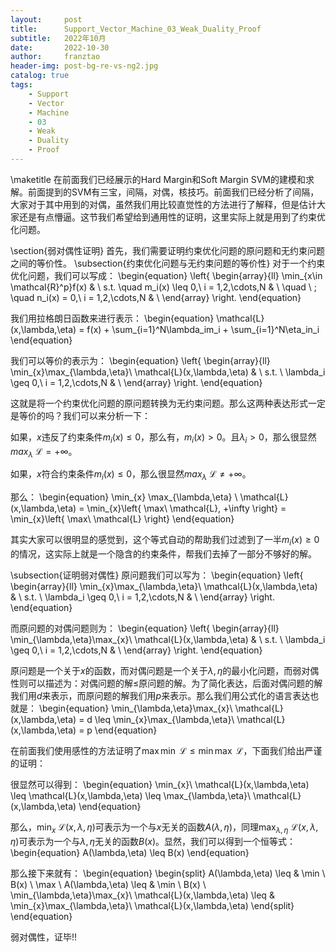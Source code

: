 ```yaml
---
layout:     post
title:      Support_Vector_Machine_03_Weak_Duality_Proof
subtitle:   2022年10月
date:       2022-10-30
author:     franztao
header-img: post-bg-re-vs-ng2.jpg
catalog: true
tags:
    - Support
    - Vector
    - Machine
    - 03
    - Weak
    - Duality
    - Proof
---
```

            

\maketitle
在前面我们已经展示的Hard Margin和Soft Margin SVM的建模和求解。前面提到的SVM有三宝，间隔，对偶，核技巧。前面我们已经分析了间隔，大家对于其中用到的对偶，虽然我们用比较直觉性的方法进行了解释，但是估计大家还是有点懵逼。这节我们希望给到通用性的证明，这里实际上就是用到了约束优化问题。

\section{弱对偶性证明}
首先，我们需要证明约束优化问题的原问题和无约束问题之间的等价性。
\subsection{约束优化问题与无约束问题的等价性}
对于一个约束优化问题，我们可以写成：
\begin{equation}
    \left\{
    \begin{array}{ll}
      \min_{x\in \mathcal{R}^p}f(x) & \\
      s.t. \quad m_i(x) \leq 0,\ i = 1,2,\cdots,N & \\
      \quad \ \; \quad n_i(x) = 0,\ i = 1,2,\cdots,N & \\
    \end{array}
    \right.
\end{equation}

我们用拉格朗日函数来进行表示：
\begin{equation}
    \mathcal{L}(x,\lambda,\eta) = f(x) + \sum_{i=1}^N\lambda_im_i + \sum_{i=1}^N\eta_in_i
\end{equation}

我们可以等价的表示为：
\begin{equation}
    \left\{
    \begin{array}{ll}
      \min_{x}\max_{\lambda,\eta}\  \mathcal{L}(x,\lambda,\eta) & \\
      s.t. \ \lambda_i \geq 0,\ i = 1,2,\cdots,N & \\
    \end{array}
    \right.
\end{equation}

这就是将一个约束优化问题的原问题转换为无约束问题。那么这两种表达形式一定是等价的吗？我们可以来分析一下：

如果，$x$违反了约束条件$m_i(x) \leq 0$，那么有，$m_i(x) > 0$。且$\lambda_i>0$，那么很显然$max_{\lambda}\ \mathcal{L} = + \infty$。

如果，$x$符合约束条件$m_i(x) \leq 0$，那么很显然$max_{\lambda}\ \mathcal{L} \neq + \infty$。

那么：
\begin{equation}
    \min_{x} \max_{\lambda,\eta} \ \mathcal{L}(x,\lambda,\eta) = \min_{x}\left\{ \max\ \mathcal{L}, +\infty \right\} = \min_{x}\left\{ \max\ \mathcal{L} \right\}
\end{equation}

其实大家可以很明显的感觉到，这个等式自动的帮助我们过滤到了一半$m_i(x) \geq 0$的情况，这实际上就是一个隐含的约束条件，帮我们去掉了一部分不够好的解。

\subsection{证明弱对偶性}
原问题我们可以写为：
\begin{equation}
    \left\{
    \begin{array}{ll}
      \min_{x}\max_{\lambda,\eta}\  \mathcal{L}(x,\lambda,\eta) & \\
      s.t. \ \lambda_i \geq 0,\ i = 1,2,\cdots,N & \\
    \end{array}
    \right.
\end{equation}

而原问题的对偶问题则为：
\begin{equation}
    \left\{
    \begin{array}{ll}
      \min_{\lambda,\eta}\max_{x}\  \mathcal{L}(x,\lambda,\eta) & \\
      s.t. \ \lambda_i \geq 0,\ i = 1,2,\cdots,N & \\
    \end{array}
    \right.
\end{equation}

原问题是一个关于$x$的函数，而对偶问题是一个关于$\lambda,\eta$的最小化问题，而弱对偶性则可以描述为：对偶问题的解$\leq$原问题的解。为了简化表达，后面对偶问题的解我们用$d$来表示，而原问题的解我们用$p$来表示。那么我们用公式化的语言表达也就是：
\begin{equation}
     \min_{\lambda,\eta}\max_{x}\  \mathcal{L}(x,\lambda,\eta) = d \leq  \min_{x}\max_{\lambda,\eta}\  \mathcal{L}(x,\lambda,\eta) = p
\end{equation}

在前面我们使用感性的方法证明了$\max \min \ \mathcal{L} \leq \min \max \ \mathcal{L}$，下面我们给出严谨的证明：

很显然可以得到：
\begin{equation}
    \min_{x}\ \mathcal{L}(x,\lambda,\eta) \leq \mathcal{L}(x,\lambda,\eta) \leq \max_{\lambda,\eta}\ \mathcal{L}(x,\lambda,\eta)
\end{equation}

那么，$\min_{x}\ \mathcal{L}(x,\lambda,\eta)$可表示为一个与$x$无关的函数$A(\lambda,\eta)$，同理$\max_{\lambda,\eta}\ \mathcal{L}(x,\lambda,\eta)$可表示为一个与$\lambda,\eta$无关的函数$B(x)$。显然，我们可以得到一个恒等式：
\begin{equation}
    A(\lambda,\eta) \leq B(x)
\end{equation}

那么接下来就有：
\begin{equation}
    \begin{split}
        A(\lambda,\eta) \leq & \min \ B(x) \\
        \max \ A(\lambda,\eta) \leq & \min \ B(x) \\
         \min_{\lambda,\eta}\max_{x}\  \mathcal{L}(x,\lambda,\eta) \leq & \min_{x}\max_{\lambda,\eta}\  \mathcal{L}(x,\lambda,\eta) 
    \end{split}
\end{equation}

弱对偶性，证毕!!

